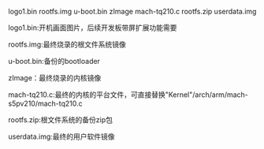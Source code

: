 logo1.bin     rootfs.img  u-boot.bin    zImage
mach-tq210.c  rootfs.zip  userdata.img


logo1.bin:开机画面图片，后续开发板带屏扩展功能需要

rootfs.img:最终烧录的根文件系统镜像

u-boot.bin:备份的bootloader

zImage：最终烧录的内核镜像

mach-tq210.c:最终的内核的平台文件，可直接替换"Kernel"/arch/arm/mach-s5pv210/mach-tq210.c

rootfs.zip:根文件系统的备份zip包

userdata.img:最终的用户软件镜像

